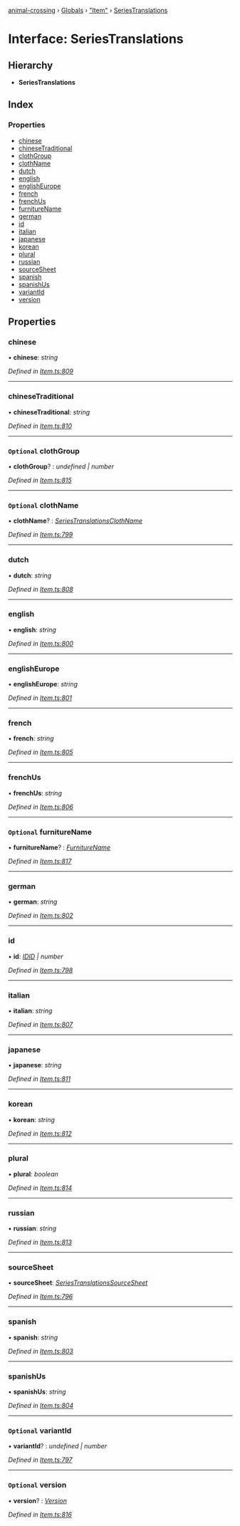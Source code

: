 [animal-crossing](../README.md) › [Globals](../globals.md) › ["Item"](../modules/_item_.md) › [SeriesTranslations](_item_.seriestranslations.md)

# Interface: SeriesTranslations

## Hierarchy

* **SeriesTranslations**

## Index

### Properties

* [chinese](_item_.seriestranslations.md#chinese)
* [chineseTraditional](_item_.seriestranslations.md#chinesetraditional)
* [clothGroup](_item_.seriestranslations.md#optional-clothgroup)
* [clothName](_item_.seriestranslations.md#optional-clothname)
* [dutch](_item_.seriestranslations.md#dutch)
* [english](_item_.seriestranslations.md#english)
* [englishEurope](_item_.seriestranslations.md#englisheurope)
* [french](_item_.seriestranslations.md#french)
* [frenchUs](_item_.seriestranslations.md#frenchus)
* [furnitureName](_item_.seriestranslations.md#optional-furniturename)
* [german](_item_.seriestranslations.md#german)
* [id](_item_.seriestranslations.md#id)
* [italian](_item_.seriestranslations.md#italian)
* [japanese](_item_.seriestranslations.md#japanese)
* [korean](_item_.seriestranslations.md#korean)
* [plural](_item_.seriestranslations.md#plural)
* [russian](_item_.seriestranslations.md#russian)
* [sourceSheet](_item_.seriestranslations.md#sourcesheet)
* [spanish](_item_.seriestranslations.md#spanish)
* [spanishUs](_item_.seriestranslations.md#spanishus)
* [variantId](_item_.seriestranslations.md#optional-variantid)
* [version](_item_.seriestranslations.md#optional-version)

## Properties

###  chinese

• **chinese**: *string*

*Defined in [Item.ts:809](https://github.com/Norviah/animal-crossing/blob/6476932/module/types/Item.ts#L809)*

___

###  chineseTraditional

• **chineseTraditional**: *string*

*Defined in [Item.ts:810](https://github.com/Norviah/animal-crossing/blob/6476932/module/types/Item.ts#L810)*

___

### `Optional` clothGroup

• **clothGroup**? : *undefined | number*

*Defined in [Item.ts:815](https://github.com/Norviah/animal-crossing/blob/6476932/module/types/Item.ts#L815)*

___

### `Optional` clothName

• **clothName**? : *[SeriesTranslationsClothName](../enums/_item_.seriestranslationsclothname.md)*

*Defined in [Item.ts:799](https://github.com/Norviah/animal-crossing/blob/6476932/module/types/Item.ts#L799)*

___

###  dutch

• **dutch**: *string*

*Defined in [Item.ts:808](https://github.com/Norviah/animal-crossing/blob/6476932/module/types/Item.ts#L808)*

___

###  english

• **english**: *string*

*Defined in [Item.ts:800](https://github.com/Norviah/animal-crossing/blob/6476932/module/types/Item.ts#L800)*

___

###  englishEurope

• **englishEurope**: *string*

*Defined in [Item.ts:801](https://github.com/Norviah/animal-crossing/blob/6476932/module/types/Item.ts#L801)*

___

###  french

• **french**: *string*

*Defined in [Item.ts:805](https://github.com/Norviah/animal-crossing/blob/6476932/module/types/Item.ts#L805)*

___

###  frenchUs

• **frenchUs**: *string*

*Defined in [Item.ts:806](https://github.com/Norviah/animal-crossing/blob/6476932/module/types/Item.ts#L806)*

___

### `Optional` furnitureName

• **furnitureName**? : *[FurnitureName](../enums/_item_.furniturename.md)*

*Defined in [Item.ts:817](https://github.com/Norviah/animal-crossing/blob/6476932/module/types/Item.ts#L817)*

___

###  german

• **german**: *string*

*Defined in [Item.ts:802](https://github.com/Norviah/animal-crossing/blob/6476932/module/types/Item.ts#L802)*

___

###  id

• **id**: *[IDID](../enums/_item_.idid.md) | number*

*Defined in [Item.ts:798](https://github.com/Norviah/animal-crossing/blob/6476932/module/types/Item.ts#L798)*

___

###  italian

• **italian**: *string*

*Defined in [Item.ts:807](https://github.com/Norviah/animal-crossing/blob/6476932/module/types/Item.ts#L807)*

___

###  japanese

• **japanese**: *string*

*Defined in [Item.ts:811](https://github.com/Norviah/animal-crossing/blob/6476932/module/types/Item.ts#L811)*

___

###  korean

• **korean**: *string*

*Defined in [Item.ts:812](https://github.com/Norviah/animal-crossing/blob/6476932/module/types/Item.ts#L812)*

___

###  plural

• **plural**: *boolean*

*Defined in [Item.ts:814](https://github.com/Norviah/animal-crossing/blob/6476932/module/types/Item.ts#L814)*

___

###  russian

• **russian**: *string*

*Defined in [Item.ts:813](https://github.com/Norviah/animal-crossing/blob/6476932/module/types/Item.ts#L813)*

___

###  sourceSheet

• **sourceSheet**: *[SeriesTranslationsSourceSheet](../enums/_item_.seriestranslationssourcesheet.md)*

*Defined in [Item.ts:796](https://github.com/Norviah/animal-crossing/blob/6476932/module/types/Item.ts#L796)*

___

###  spanish

• **spanish**: *string*

*Defined in [Item.ts:803](https://github.com/Norviah/animal-crossing/blob/6476932/module/types/Item.ts#L803)*

___

###  spanishUs

• **spanishUs**: *string*

*Defined in [Item.ts:804](https://github.com/Norviah/animal-crossing/blob/6476932/module/types/Item.ts#L804)*

___

### `Optional` variantId

• **variantId**? : *undefined | number*

*Defined in [Item.ts:797](https://github.com/Norviah/animal-crossing/blob/6476932/module/types/Item.ts#L797)*

___

### `Optional` version

• **version**? : *[Version](../enums/_item_.version.md)*

*Defined in [Item.ts:816](https://github.com/Norviah/animal-crossing/blob/6476932/module/types/Item.ts#L816)*
